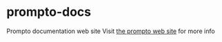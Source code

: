 # prompto-docs
Prompto documentation web site
Visit [the prompto web site](http://www.prompto.org) for more info
